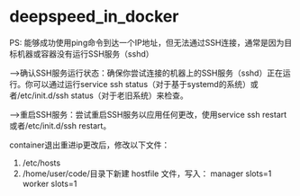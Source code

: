 # deepspeed_in_docker








PS:
能够成功使用ping命令到达一个IP地址，但无法通过SSH连接，通常是因为目标机器或容器没有运行SSH服务（sshd）

-->确认SSH服务运行状态：确保你尝试连接的机器上的SSH服务（sshd）正在运行。你可以通过运行service ssh status（对于基于systemd的系统）或者/etc/init.d/ssh status（对于老旧系统）来检查。

-->重启SSH服务：尝试重启SSH服务以应用任何更改，使用service ssh restart或者/etc/init.d/ssh restart。

container退出重进ip更改后，修改以下文件：
1. /etc/hosts
2. /home/user/code/目录下新建 hostfile 文件，写入：
manager slots=1
worker slots=1

